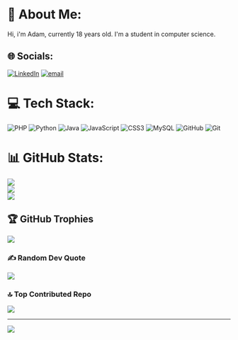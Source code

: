 # 💫 About Me:
Hi, i'm Adam, currently 18 years old. I'm a student in computer science.


## 🌐 Socials:
[![LinkedIn](https://img.shields.io/badge/LinkedIn-%230077B5.svg?logo=linkedin&logoColor=white)](https://linkedin.com/in/adamchiche) [![email](https://img.shields.io/badge/Email-D14836?logo=gmail&logoColor=white)](mailto:adamchiche19@gmail.com) 

# 💻 Tech Stack:
![PHP](https://img.shields.io/badge/php-%23777BB4.svg?style=for-the-badge&logo=php&logoColor=white) ![Python](https://img.shields.io/badge/python-3670A0?style=for-the-badge&logo=python&logoColor=ffdd54) ![Java](https://img.shields.io/badge/java-%23ED8B00.svg?style=for-the-badge&logo=openjdk&logoColor=white) ![JavaScript](https://img.shields.io/badge/javascript-%23323330.svg?style=for-the-badge&logo=javascript&logoColor=%23F7DF1E) ![CSS3](https://img.shields.io/badge/css3-%231572B6.svg?style=for-the-badge&logo=css3&logoColor=white) ![MySQL](https://img.shields.io/badge/mysql-4479A1.svg?style=for-the-badge&logo=mysql&logoColor=white) ![GitHub](https://img.shields.io/badge/github-%23121011.svg?style=for-the-badge&logo=github&logoColor=white) ![Git](https://img.shields.io/badge/git-%23F05033.svg?style=for-the-badge&logo=git&logoColor=white)
# 📊 GitHub Stats:
![](https://github-readme-stats.vercel.app/api?username=adchiche&theme=dark&hide_border=false&include_all_commits=false&count_private=false)<br/>
![](https://nirzak-streak-stats.vercel.app/?user=adchiche&theme=dark&hide_border=false)<br/>
![](https://github-readme-stats.vercel.app/api/top-langs/?username=adchiche&theme=dark&hide_border=false&include_all_commits=false&count_private=false&layout=compact)

## 🏆 GitHub Trophies
![](https://github-profile-trophy.vercel.app/?username=adchiche&theme=radical&no-frame=false&no-bg=true&margin-w=4)

### ✍️ Random Dev Quote
![](https://quotes-github-readme.vercel.app/api?type=horizontal&theme=radical)

### 🔝 Top Contributed Repo
![](https://github-contributor-stats.vercel.app/api?username=adchiche&limit=5&theme=dark&combine_all_yearly_contributions=true)

---
[![](https://visitcount.itsvg.in/api?id=adchiche&icon=0&color=0)](https://visitcount.itsvg.in)

<!-- Proudly created with GPRM ( https://gprm.itsvg.in ) -->

